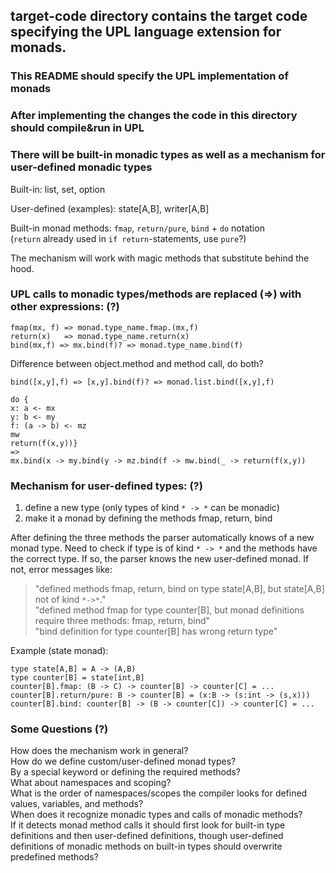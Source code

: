 ## target-code directory contains the target code specifying the UPL language extension for monads.
### This README should specify the UPL implementation of monads
### After implementing the changes the code in this directory should compile&run in UPL

### There will be built-in monadic types as well as a mechanism for user-defined monadic types
Built-in: list, set, option

User-defined (examples): state[A,B], writer[A,B]

Built-in monad methods: `fmap`, `return/pure`, `bind` + `do` notation\
(`return` already used in `if return`-statements, use `pure`?)


The mechanism will work with magic methods that substitute behind the hood.

### UPL calls to monadic types/methods are replaced (=>) with other expressions: (?)

```
fmap(mx, f) => monad.type_name.fmap.(mx,f)
return(x)   => monad.type_name.return(x)
bind(mx,f) => mx.bind(f)? => monad.type_name.bind(f)
```

Difference between object.method and method call, do both?

```bind([x,y],f) => [x,y].bind(f)? => monad.list.bind([x,y],f)```

```
do {
x: a <- mx
y: b <- my
f: (a -> b) <- mz
mw
return(f(x,y))}
=> 
mx.bind(x -> my.bind(y -> mz.bind(f -> mw.bind(_ -> return(f(x,y))
```

### Mechanism for user-defined types: (?)
1. define a new type (only types of kind `* -> *` can be monadic)
2. make it a monad by defining the methods fmap, return, bind

After defining the three methods the parser automatically knows of a new monad type.
Need to check if type is of kind `* -> *` and the methods have the correct type.
If so, the parser knows the new user-defined monad.
If not, error messages like:

> "defined methods fmap, return, bind on type state[A,B], but state[A,B] not of kind `*->*`."\
"defined method fmap for type counter[B], but monad definitions require three methods: fmap, return, bind"\
"bind definition for type counter[B] has wrong return type"

Example (state monad):

```
type state[A,B] = A -> (A,B)
type counter[B] = state[int,B]
counter[B].fmap: (B -> C) -> counter[B] -> counter[C] = ...
counter[B].return/pure: B -> counter[B] = (x:B -> (s:int -> (s,x)))
counter[B].bind: counter[B] -> (B -> counter[C]) -> counter[C] = ...
```

### Some Questions (?)

How does the mechanism work in general?\
How do we define custom/user-defined monad types?\
By a special keyword or defining the required methods?\
What about namespaces and scoping?\
What is the order of namespaces/scopes the compiler looks for defined values, variables, and methods?\
When does it recognize monadic types and calls of monadic methods?\
If it detects monad method calls it should first look for built-in type definitions and then user-defined definitions,
though user-defined definitions of monadic methods on built-in types should overwrite predefined methods?